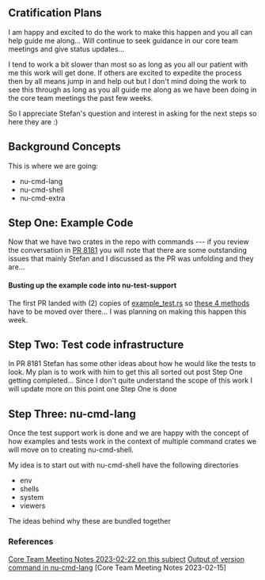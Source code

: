 

## Cratification Plans

I am happy and excited to do the work to make this happen and you all
can help guide me along... Will continue to seek guidance in our core
team meetings and give status updates...

I tend to work a bit slower than most so as long as you all our patient
with me this work will get done.  If others are excited to expedite the
process then by all means jump in and help out but I don't mind doing
the work to see this through as long as you all guide me along as we
have been doing in the core team meetings the past few weeks.

So I appreciate Stefan's question and interest in asking for the next
steps so here they are :)

## Background Concepts

This is where we are going:

* nu-cmd-lang
* nu-cmd-shell
* nu-cmd-extra

## Step One: Example Code

Now that we have two crates in the repo with commands --- if you review
the conversation in [PR 8181](https://github.com/nushell/nushell/pull/8181)
you will note that there are some outstanding issues that mainly Stefan
and I discussed as the PR was unfolding and they are...

#### Busting up the example code into nu-test-support

The first PR landed with (2) copies of
[example_test.rs](https://github.com/nushell/nushell/blob/main/crates/nu-cmd-lang/src/example_test.rs) so
[these 4 methods](https://github.com/stormasm/nutmp/blob/main/code/example_test_support.rs) have to be moved over there...  I was planning on making this happen this week.

## Step Two: Test code infrastructure

In PR 8181 Stefan  has some other ideas about how he would like the tests to look.  My plan is to work with him to get this all sorted out post Step One
getting completed...  Since I don't quite understand the scope of this work
I will update more on this point one Step One is done

## Step Three: nu-cmd-lang

Once the test support work is done and we are happy with the concept of how
examples and tests work in the context of multiple command crates we will move
on to creating nu-cmd-shell.

My idea is to start out with nu-cmd-shell have the following directories

* env
* shells
* system
* viewers

The ideas behind why these are bundled together

### References

[Core Team Meeting Notes 2023-02-22 on this subject](https://github.com/stormasm/nunotes/blob/main/nu-cmd-lang.md)
[Output of version command in nu-cmd-lang](https://github.com/stormasm/nunotes/blob/main/nu-cmd-lang-view.md)
[Core Team Meeting Notes 2023-02-15]

